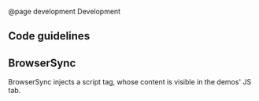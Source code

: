 @page development Development

## Code guidelines

## BrowserSync

BrowserSync injects a script tag, whose content is visible in the demos' JS tab.
